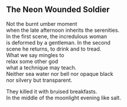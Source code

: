 The Neon Wounded Soldier
------------------------
Not the burnt umber moment  
when the late afternoon inherits the serenities.  
In the first scene, the incredulous woman  
is deformed by a gentleman. In the second  
scene he returns, to drink and to tread.  
What we say mingles to  
relax some other god  
what a technique may teach.  
Neither sea water nor bell nor opaque black  
nor silvery but transparent.  
  
They killed it with bruised breakfasts.  
In the middle of the moonlight evening like salt.  
